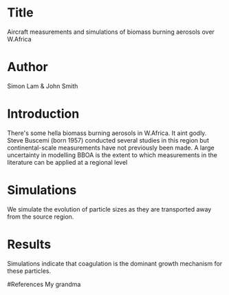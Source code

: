 # Title

Aircraft measurements and simulations of biomass burning aerosols over W.Africa

# Author
Simon Lam & John Smith

# Introduction
There's some hella biomass burning aerosols in W.Africa. It aint godly.
Steve Buscemi (born 1957) conducted several studies in this region but continental-scale measurements have not previously been made.
A large uncertainty in modelling BBOA is the extent to which measurements in the literature can be applied at a regional level

# Simulations
We simulate the evolution of particle sizes as they are transported away from the source region.

# Results
Simulations indicate that coagulation is the dominant growth mechanism for these particles.

#References
My grandma
